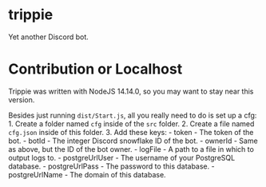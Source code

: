 # trippie
Yet another Discord bot. 

# Contribution or Localhost
Trippie was written with NodeJS 14.14.0, so you may want to stay near this version. 

Besides just running `dist/Start.js`, all you really need to do is set up a cfg: 
    1. Create a folder named `cfg` inside of the `src` folder. 
    2. Create a file named `cfg.json` inside of this folder. 
    3. Add these keys: 
        - token
            - The token of the bot. 
        - botId
            - The integer Discord snowflake ID of the bot. 
        - ownerId
            - Same as above, but the ID of the bot owner.
        - logFile
            - A path to a file in which to output logs to. 
        - postgreUrlUser
            - The username of your PostgreSQL database.
        - postgreUrlPass
            - The password to this database. 
        - postgreUrlName
            - The domain of this database. 